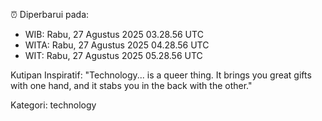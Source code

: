 ⏰ Diperbarui pada:
- WIB: Rabu, 27 Agustus 2025 03.28.56 UTC
- WITA: Rabu, 27 Agustus 2025 04.28.56 UTC
- WIT: Rabu, 27 Agustus 2025 05.28.56 UTC

Kutipan Inspiratif:
"Technology... is a queer thing. It brings you great gifts with one hand, and it stabs you in the back with the other."


Kategori: technology

